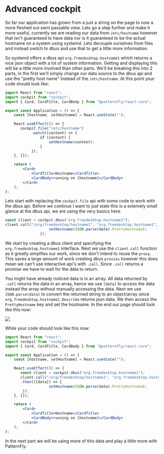 # Advanced cockpit

So far our application has grown from a just a string on the page to now a more fleshed out semi passable view. Lets go a step further and make it more useful, currently we are reading our data from `/etc/hostname` however that isn't guaranteed to have data nor is it guaranteed to be the actual hostname on a system using systemd. Lets decouple ourselves from files and instead switch to dbus and use that to get a little more information.

So systemd offers a dbus api `org.freedesktop.hostname1` which returns a nice json object with a lot of system information. Getting and displaying this will be a little more involved than other parts. We'll be breaking this into 2 parts, in the first we'll simply change our data source to the dbus api and use the "pretty host name" instead of the `/etc/hostname`. At this point your code should look like:


```jsx
import React from "react";
import cockpit from "cockpit";
import { Card, CardTitle, CardBody } from "@patternfly/react-core";

export const Application = () => {
    const [hostname, setHostname] = React.useState("");

    React.useEffect(() => {
       cockpit.file("/etc/hostname")
            .watch((content) => {
                if (content) {
                    setHostname(content);
                }
            });
    }, []);

    return (
        <Card>
            <CardTitle>Hostname</CardTitle>
            <CardBody>running on {hostname}</CardBody>
        </Card>
    );
};
```

Lets start with replacing the `cockpit.file` api with some code to work with the dbus api. Before we continue I want to just state this is a extemely small glance at the dbus api, we are using the very basics here.

```jsx
const client = cockpit.dbus("org.freedesktop.hostname1");
client.call("/org/freedesktop/hostname1", "org.freedesktop.hostname1", "Describe").then(([data]) => {
                    setHostname(JSON.parse(data).PrettyHostname);
                });
```

We start by creating a dbus client and specifying the `org.freedesktop.hostname1` interface. Next we use the `client.call` function as it greatly simplfies our work, since we don't intend to reuse the `proxy`. This saves a large amount of work creating dbus `proxies` however this does mean we can't use interactive api's with `.call`. Since `.call` returns a promise we have to wait for the data to return.

You might have already noticed data is in an array. All data returned by `.call` returns the data in an array, hence we use `[data]` to access the data instead the array without manually accessing the data. Next we use `JSON.parse(data)` to convert the returned string to an object/array since `org.freedesktop.hostname1.Describe` returns json data. We then access the `PrettyHostname` key and set the hostname. In the end our page should look like this now:

![](./images/prettyhostname_time.png)

While your code should look like this now:

```jsx
import React from "react";
import cockpit from "cockpit";
import { Card, CardTitle, CardBody } from "@patternfly/react-core";

export const Application = () => {
    const [hostname, setHostname] = React.useState("");

    React.useEffect(() => {
       const client = cockpit.dbus("org.freedesktop.hostname1");
       client.call("/org/freedesktop/hostname1", "org.freedesktop.hostname1", "Describe")
       .then(([data]) => {
                    setHostname(JSON.parse(data).PrettyHostname);
        });
    }, []);

    return (
        <Card>
            <CardTitle>Hostname</CardTitle>
            <CardBody>running on {hostname}</CardBody>
        </Card>
    );
};
```

In the next part we will be using more of this data and play a little more with PatternFly.

